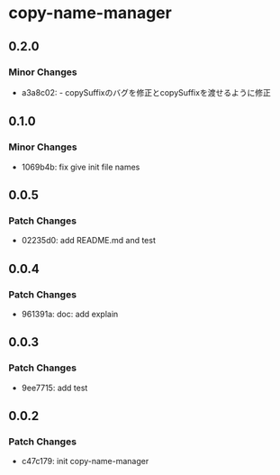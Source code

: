 # copy-name-manager

## 0.2.0

### Minor Changes

- a3a8c02: - copySuffixのバグを修正とcopySuffixを渡せるように修正

## 0.1.0

### Minor Changes

- 1069b4b: fix give init file names

## 0.0.5

### Patch Changes

- 02235d0: add README.md and test

## 0.0.4

### Patch Changes

- 961391a: doc: add explain

## 0.0.3

### Patch Changes

- 9ee7715: add test

## 0.0.2

### Patch Changes

- c47c179: init copy-name-manager
